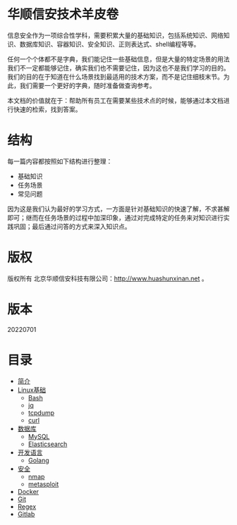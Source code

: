 # 华顺信安技术羊皮卷

信息安全作为一项综合性学科，需要积累大量的基础知识，包括系统知识、网络知识、数据库知识、容器知识、安全知识、正则表达式、shell编程等等。

任何一个个体都不是字典，我们能记住一些基础信息，但是大量的特定场景的用法我们不一定都能够记住，确实我们也不需要记住，因为这也不是我们学习的目的。我们的目的在于知道在什么场景找到最适用的技术方案，而不是记住细枝末节。为此，我们需要一个更好的字典，随时准备做查询参考。

本文档的价值就在于：帮助所有员工在需要某些技术点的时候，能够通过本文档进行快速的检索，找到答案。

# 结构

每一篇内容都按照如下结构进行整理：
* 基础知识
* 任务场景
* 常见问题

因为这是我们认为最好的学习方式，一方面是针对基础知识的快速了解，不求甚解即可；继而在任务场景的过程中加深印象，通过对完成特定的任务来对知识进行实践巩固；最后通过问答的方式来深入知识点。

# 版权
版权所有 北京华顺信安科技有限公司：http://www.huashunxinan.net 。

# 版本
20220701

# 目录
* [简介](README.md)
* [Linux基础](linuxji-chu-ming-ling.md)
    * [Bash](bash.md)
    * [jq](jq.md)
    * [tcpdump](tcpdump.md)
    * [curl](curl.md)
* [数据库](shu-ju-ku.md)
    * [MySQL](mysql.md)
    * [Elasticsearch](elasticsearch.md)
* [开发语言](kai-fa-yu-yan.md)
    * [Golang](golang.md)
* [安全](security.md)
    * [nmap](nmap.md)
    * [metasploit](metasploit.md)
* [Docker](docker.md)
* [Git](git.md)
* [Regex](regex.md)
* [Gitlab](gitlab.md)

